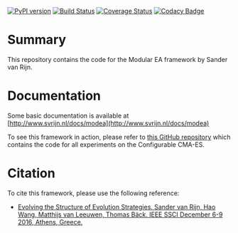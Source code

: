 [![PyPI version](https://badge.fury.io/py/ModEA.svg)](https://badge.fury.io/py/ModEA)
[![Build Status](https://travis-ci.org/sjvrijn/ModEA.svg?branch=master)](https://travis-ci.org/sjvrijn/ModEA)
[![Coverage Status](https://coveralls.io/repos/github/sjvrijn/ModEA/badge.svg?branch=master)](https://coveralls.io/github/sjvrijn/ModEA?branch=master)
[![Codacy Badge](https://api.codacy.com/project/badge/Grade/d784348678ef4fe287c4c3efc184a16f)](https://www.codacy.com/app/sjvrijn/ModEA?utm_source=github.com&amp;utm_medium=referral&amp;utm_content=sjvrijn/ModEA&amp;utm_campaign=Badge_Grade)

# Summary #
This repository contains the code for the Modular EA framework by Sander van Rijn.

# Documentation #
Some basic documentation is available at [http://www.svrijn.nl/docs/modea](http://www.svrijn.nl/docs/modea)

To see this framework in action, please refer to [this GitHub repository](https://github.com/sjvrijn/ConfiguringCMAES) which contains the code for all experiments on the Configurable CMA-ES.


# Citation #
To cite this framework, please use the following reference:
* [Evolving the Structure of Evolution Strategies. Sander van Rijn, Hao Wang, Matthijs van Leeuwen, Thomas Bäck. IEEE SSCI December 6-9 2016, Athens, Greece.](https://ieeexplore.ieee.org/document/7850138)
